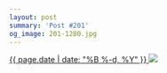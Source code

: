 ```yaml
---
layout: post
summary: 'Post #201'
og_image: 201-1280.jpg
---
```


<p>
 <time>
  <a href="/201">
   {{ page.date | date: "%B %-d, %Y" }}
  </a>
 </time>
 <a href="/201">
  <img data-taken="11/16/2013" sizes="(min-width: 700px) 50vw, calc(100vw - 2rem)" src="{{ site.assets_url }}/201-640.jpg" srcset="{{ site.assets_url }}/201-1280.jpg 1280w, {{ site.assets_url }}/201-960.jpg 960w, {{ site.assets_url }}/201-640.jpg 640w, {{ site.assets_url }}/201-320.jpg 320w"/>
 </a>
</p>

